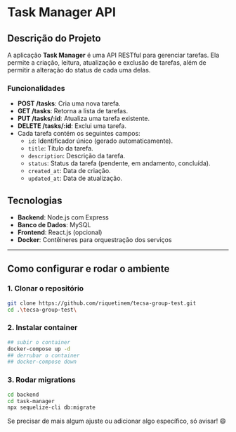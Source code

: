 # Task Manager API

## Descrição do Projeto
A aplicação **Task Manager** é uma API RESTful para gerenciar tarefas. Ela permite a criação, leitura, atualização e exclusão de tarefas, além de permitir a alteração do status de cada uma delas.

### Funcionalidades
- **POST /tasks**: Cria uma nova tarefa.
- **GET /tasks**: Retorna a lista de tarefas.
- **PUT /tasks/:id**: Atualiza uma tarefa existente.
- **DELETE /tasks/:id**: Exclui uma tarefa.
- Cada tarefa contém os seguintes campos:
  - `id`: Identificador único (gerado automaticamente).
  - `title`: Título da tarefa.
  - `description`: Descrição da tarefa.
  - `status`: Status da tarefa (pendente, em andamento, concluída).
  - `created_at`: Data de criação.
  - `updated_at`: Data de atualização.

## Tecnologias
- **Backend**: Node.js com Express
- **Banco de Dados**: MySQL
- **Frontend**: React.js (opcional)
- **Docker**: Contêineres para orquestração dos serviços

---

## Como configurar e rodar o ambiente

### 1. Clonar o repositório

```bash
git clone https://github.com/riquetinem/tecsa-group-test.git
cd .\tecsa-group-test\
```

### 2. Instalar container 
```bash
## subir o container
docker-compose up -d
## derrubar o container
## docker-compose down
```

### 3. Rodar migrations
```bash
cd backend
cd task-manager
npx sequelize-cli db:migrate
```

Se precisar de mais algum ajuste ou adicionar algo específico, só avisar! 😄
